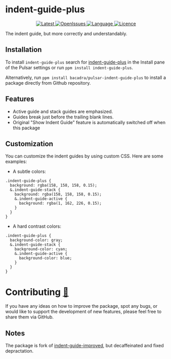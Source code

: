 # indent-guide-plus

<p align="center">
  <a href="https://github.com/bacadra/pulsar-indent-guide-plus/tags">
  <img src="https://img.shields.io/github/v/tag/bacadra/pulsar-indent-guide-plus?style=for-the-badge&label=Latest&color=blue" alt="Latest">
  </a>
  <a href="https://github.com/bacadra/pulsar-indent-guide-plus/issues">
  <img src="https://img.shields.io/github/issues-raw/bacadra/pulsar-indent-guide-plus?style=for-the-badge&color=blue" alt="OpenIssues">
  </a>
  <a href="https://github.com/bacadra/pulsar-indent-guide-plus/blob/master/package.json">
  <img src="https://img.shields.io/github/languages/top/bacadra/pulsar-indent-guide-plus?style=for-the-badge&color=blue" alt="Language">
  </a>
  <a href="https://github.com/bacadra/pulsar-indent-guide-plus/blob/master/LICENSE">
  <img src="https://img.shields.io/github/license/bacadra/pulsar-indent-guide-plus?style=for-the-badge&color=blue" alt="Licence">
  </a>
</p>

The indent guide, but more correctly and understandably.

## Installation

To install `indent-guide-plus` search for [indent-guide-plus](https://web.pulsar-edit.dev/packages/indent-guide-plus) in the Install pane of the Pulsar settings or run `ppm install indent-guide-plus`.

Alternatively, run `ppm install bacadra/pulsar-indent-guide-plus` to install a package directly from Github repository.

## Features

* Active guide and stack guides are emphasized.
* Guides break just before the trailing blank lines.
* Original "Show Indent Guide" feature is automatically switched off when this package

## Customization

You can customize the indent guides by using custom CSS. Here are some examples:

* A subtle colors:

```less
.indent-guide-plus {
  background: rgba(158, 158, 158, 0.15);
  &.indent-guide-stack {
    background: rgba(158, 158, 158, 0.15);
    &.indent-guide-active {
      background: rgba(1, 162, 226, 0.15);
    }
  }
}
```

* A hard contrast colors:

```less
.indent-guide-plus {
  background-color: gray;
  &.indent-guide-stack {
    background-color: cyan;
    &.indent-guide-active {
      background-color: blue;
    }
  }
}
```

# Contributing [🍺](https://www.buymeacoffee.com/asiloisad)

If you have any ideas on how to improve the package, spot any bugs, or would like to support the development of new features, please feel free to share them via GitHub.

## Notes

The package is fork of [indent-guide-improved](https://github.com/harai/indent-guide-improved), but decaffeinated and fixed depractation.
